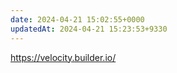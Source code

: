 ```yaml
---
date: 2024-04-21 15:02:55+0000
updatedAt: 2024-04-21 15:23:53+9330
---
```

https://velocity.builder.io/